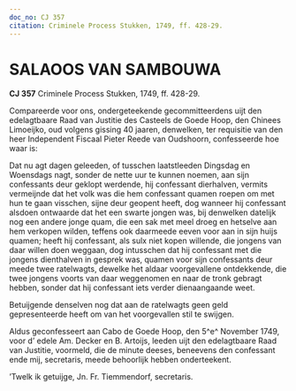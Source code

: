 ```yaml
---
doc_no: CJ 357
citation: Criminele Process Stukken, 1749, ff. 428-29.
---
```


# SALAOOS VAN SAMBOUWA

**CJ 357** Criminele Process Stukken, 1749, ff. 428-29.

Compareerde voor ons, ondergeteekende gecommitteerdens uijt den edelagtbaare Raad van Justitie des Casteels de Goede Hoop, den Chinees Limoeijko, oud volgens gissing 40 jaaren, denwelken, ter requisitie van den heer Independent Fiscaal Pieter Reede van Oudshoorn, confesseerde hoe waar is:

Dat nu agt dagen geleeden, of tusschen laatstleeden Dingsdag en Woensdags nagt, sonder de nette uur te kunnen noemen, aan sijn confessants deur geklopt werdende, hij confessant dierhalven, vermits vermeijnde dat het volk was die hem confessant quamen roepen om met hun te gaan visschen, sijne deur geopent heeft, dog wanneer hij confessant alsdoen ontwaarde dat het een swarte jongen was, bij denwelken datelijk nog een andere jonge quam, die een sak met meel droeg en hetselve aan hem verkopen wilden, teffens ook daarmeede eeven voor aan in sijn huijs quamen; heeft hij confessant, als sulx niet kopen willende, die jongens van daar willen doen weggaan, dog intusschen dat hij confessant met die jongens dienthalven in gesprek was, quamen voor sijn confessants deur meede twee ratelwagts, dewelke het aldaar voorgevallene ontdekkende, die twee jongens voorts van daar weggenomen en naar de tronk gebragt hebben, sonder dat hij confessant iets verder dienaangaande weet.

Betuijgende denselven nog dat aan de ratelwagts geen geld gepresenteerde heeft om van het voorgevallen stil te swijgen.

Aldus geconfesseert aan Cabo de Goede Hoop, den 5^e^ November 1749, voor d’ edele Am. Decker en B. Artoijs, leeden uijt den edelagtbaare Raad van Justitie, voormeld, die de minute deeses, beneevens den confessant ende mij, secretaris, meede behoorlijk hebben onderteekent.

’Twelk ik getuijge, Jn. Fr. Tiemmendorf, secretaris.